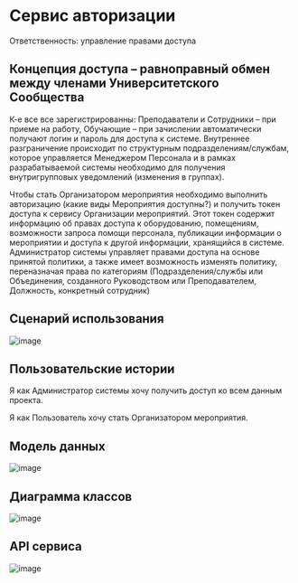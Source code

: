# Сервис авторизации

Ответственность: управление правами доступа 

## Концепция доступа – равноправный обмен между членами Университетского Сообщества

 К-е все все зарегистрированны: Преподаватели и Сотрудники – при приеме на работу, Обучающие – при зачислении автоматически получают логин и пароль для доступа к системе. Внутреннее разграничение происходит по структурным подразделениям/службам, которое управляется Менеджером Персонала и в рамках разрабатываемой системы необходимо для получения внутригрупповых уведомлений (изменения в группах).
 
 Чтобы стать Организатором мероприятия необходимо выполнить авторизацию (какие виды Мероприятия доступны?) и получить токен доступа к сервису Организации мероприятий. Этот токен содержит информацию об правах доступа к оборудованию, помещениям, возможности запроса помощи персонала, публикации информации о мероприятии и доступа к другой информации, хранящийся в системе. Администратор системы управляет правами доступа на основе принятой политики, а также имеет возможность изменять политику, переназначая права по категориям (Подразделения/службы или Объединения, созданного Руководством или Преподавателем, Должность, конкретный сотрудник)

## Сценарий использования
![image](https://user-images.githubusercontent.com/85519603/165553225-ecdfb736-3e6a-4671-9faa-0d44cba7c2a2.png)

## Пользовательские истории

Я как Администратор системы хочу получить доступ ко всем данным проекта.

Я как Пользователь хочу стать Организатором мероприятия.

## Модель данных
![image](https://user-images.githubusercontent.com/85519603/165556421-8203d597-29f3-4c22-9c94-5a5f1be7988f.png)

## Диаграмма классов
![image](https://user-images.githubusercontent.com/85519603/165557104-9d662f51-fb30-4548-8adf-cdfd96126879.png)

## API сервиса
![image](https://user-images.githubusercontent.com/85519603/165559457-8e7f7828-19d1-452f-8560-d97498e57f32.png)


